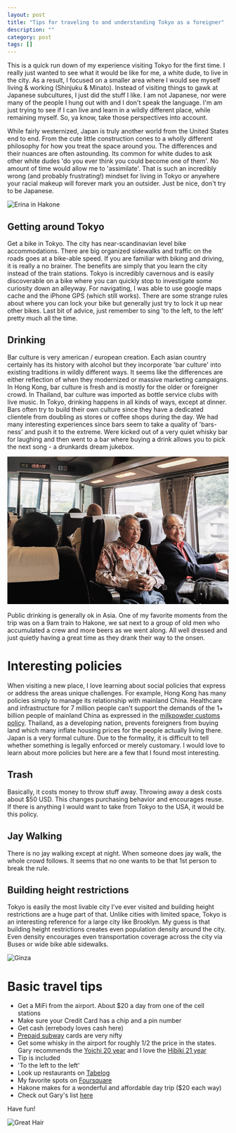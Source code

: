 ```yaml
---
layout: post
title: "Tips for traveling to and understanding Tokyo as a foreigner"
description: ""
category: post
tags: []
---
```


This is a quick run down of my experience visiting Tokyo for the first
time. I really just wanted to see what it would be like for me, a
white dude, to live in the city. As a result, I focused on a smaller
area where I would see myself living & working (Shinjuku &
Minato). Instead of visiting things to gawk at Japanese subcultures,
I just did the stuff I like. I am not Japanese, nor were many of the
people I hung out with and I don't speak the language. I'm am just
trying to see if I can live and learn in a wildly different place,
while remaining myself. So, ya know, take those perspectives into
account.

While fairly westernized, Japan is truly another world from the United
States end to end. From the cute little construction cones to a wholly
different philosophy for how you treat the space around you. The
differences and their nuances are often astounding. Its common for
white dudes to ask other white dudes 'do you ever think you could
become one of them'. No amount of time would allow me to
'assimilate'. That is such an incredibly wrong (and probably
frustrating!) mindset for living in Tokyo or anywhere your racial
makeup will forever mark you an outsider. Just be nice, don't try to
be Japanese.

![Erina in Hakone](/assets/images/IMG_3428.jpg)

## Getting around Tokyo

Get a bike in Tokyo. The city has near-scandinavian level bike
accommodations. There are big organized sidewalks and traffic on the
roads goes at a bike-able speed. If you are familiar with biking and
driving, it is really a no brainer. The benefits are simply that you
learn the city instead of the train stations. Tokyo is incredibly
cavernous and is easily discoverable on a bike where you can quickly
stop to investigate some curiosity down an alleyway. For navigating, I
was able to use google maps cache and the iPhone GPS (which still
works). There are some strange rules about where you can lock your
bike but generally just try to lock it up near other bikes. Last bit
of advice, just remember to sing 'to the left, to the left' pretty
much all the time.

## Drinking

Bar culture is very american / european creation. Each asian country
certainly has its history with alcohol but they incorporate 'bar
culture' into existing traditions in wildly different ways. It seems
like the differences are either reflection of when they modernized or
massive marketing campaigns. In Hong Kong, bar culture is fresh and is
mostly for the older or foreigner crowd. In Thailand, bar culture was
imported as bottle service clubs with live music. In Tokyo, drinking
happens in all kinds of ways, except at dinner. Bars often try to
build their own culture since they have a dedicated clientele from
doubling as stores or coffee shops during the day. We had many
interesting experiences since bars seem to take a quality of
'bars-ness' and push it to the extreme. Were kicked out of a very
quiet whisky bar for laughing and then went to a bar where buying a
drink allows you to pick the next song - a drunkards dream jukebox.

![Day drinking](/assets/images/IMG_3425.jpg)

Public drinking is generally ok in Asia. One of my favorite moments
from the trip was on a 9am train to Hakone, we sat next to a group of
old men who accumulated a crew and more beers as we went along. All
well dressed and just quietly having a great time as they drank their
way to the onsen.

# Interesting policies

When visiting a new place, I love learning about social policies that
express or address the areas unique challenges. For example, Hong Kong
has many policies simply to manage its relationship with mainland
China. Healthcare and infrastructure for 7 million people can't
support the demands of the 1+ billion people of mainland China as
expressed in the
[milkpowder customs policy](http://www.customs.gov.hk/en/whats_new/API/index.html). Thailand,
as a developing nation, prevents foreigners from buying land which
many inflate housing prices for the people actually living
there. Japan is a very formal culture. Due to the formality, it is
difficult to tell whether something is legally enforced or merely
customary. I would love to learn about more policies but here are a
few that I found most interesting.

## Trash
Basically, it costs money to throw stuff away. Throwing away a desk
costs about $50 USD. This changes purchasing behavior and encourages
reuse. If there is anything I would want to take from Tokyo to the
USA, it would be this policy.

## Jay Walking
There is no jay walking except at night. When someone does jay walk, the whole crowd follows. It seems that no one wants to be that 1st person to break the rule.

## Building height restrictions
Tokyo is easily the most livable city I've ever visited and building
height restrictions are a huge part of that. Unlike cities with
limited space, Tokyo is an interesting
reference for a large city like Brooklyn. My guess is that building
height restrictions creates even population density around the
city. Even density encourages even transportation coverage across the
city via Buses or wide bike able sidewalks.

![Ginza](/assets/images/IMG_3427.jpg)

# Basic travel tips
- Get a MiFi from the airport. About $20 a day from one of the cell stations
- Make sure your Credit Card has a chip and a pin number
- Get cash (errebody loves cash here)
- [Prepaid subway](http://www.jrpass.com/blogs/benefits-of-prepaid-travelcards) cards are very nifty
- Get some whisky in the airport for roughly 1/2 the price in the states. Gary recommends the [Yoichi 20 year](http://www.masterofmalt.com/whiskies/yoichi-20-year-old-whiskey/) and I love the [Hibiki 21 year](http://www.masterofmalt.com/whiskies/suntory-hibiki-21-year-old-blended-whisky)
- Tip is included
- 'To the left to the left'
- Look up restaurants on [Tabelog](http://tabelog.com/tokyo/)
- My favorite spots on [Foursquare](https://foursquare.com/zamiang/list/tokyo-2014
)
- Hakone makes for a wonderful and affordable day trip ($20 each way)
- Check out Gary's list [here](https://hackpad.com/Tokyo-City-Guide-Shibuya-dAH3iuF7ecv)

Have fun!

![Great Hair](/assets/images/IMG_3423.jpg)
